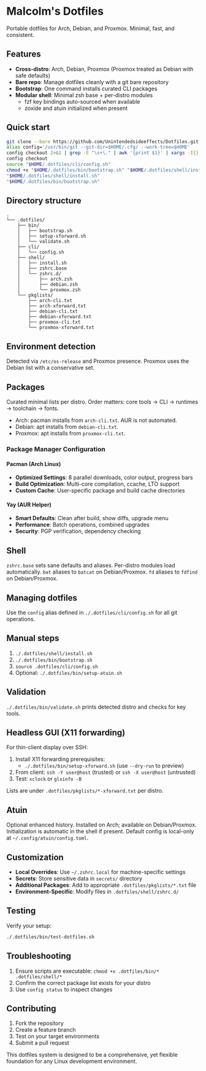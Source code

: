 # Malcolm's Dotfiles

Portable dotfiles for Arch, Debian, and Proxmox. Minimal, fast, and consistent.

## Features

- **Cross-distro**: Arch, Debian, Proxmox (Proxmox treated as Debian with safe defaults)
- **Bare repo**: Manage dotfiles cleanly with a git bare repository
- **Bootstrap**: One command installs curated CLI packages
- **Modular shell**: Minimal zsh base + per-distro modules
  - fzf key bindings auto-sourced when available
  - zoxide and atuin initialized when present

## Quick start

```bash
git clone --bare https://github.com/Unintendedsideeffects/Dotfiles.git "$HOME/.cfg"
alias config='/usr/bin/git --git-dir=$HOME/.cfg/ --work-tree=$HOME'
config checkout 2>&1 | grep -E "\s+\." | awk '{print $1}' | xargs -I{} mv {} {}.backup || true
config checkout
source "$HOME/.dotfiles/cli/config.sh"
chmod +x "$HOME/.dotfiles/bin/bootstrap.sh" "$HOME/.dotfiles/shell/install.sh" "$HOME/.dotfiles/bin/validate.sh" 2>/dev/null || true
"$HOME/.dotfiles/shell/install.sh"
"$HOME/.dotfiles/bin/bootstrap.sh"
```

## Directory structure

```
.
└── .dotfiles/
    ├── bin/
    │   ├── bootstrap.sh
    │   ├── setup-xforward.sh
    │   └── validate.sh
    ├── cli/
    │   └── config.sh
    ├── shell/
    │   ├── install.sh
    │   ├── zshrc.base
    │   └── zshrc.d/
    │       ├── arch.zsh
    │       ├── debian.zsh
    │       └── proxmox.zsh
    └── pkglists/
        ├── arch-cli.txt
        ├── arch-xforward.txt
        ├── debian-cli.txt
        ├── debian-xforward.txt
        ├── proxmox-cli.txt
        └── proxmox-xforward.txt
```

## Environment detection

Detected via `/etc/os-release` and Proxmox presence. Proxmox uses the Debian list with a conservative set.

## Packages

Curated minimal lists per distro. Order matters: core tools → CLI → runtimes → toolchain → fonts.

- Arch: pacman installs from `arch-cli.txt`. AUR is not automated.
- Debian: apt installs from `debian-cli.txt`.
- Proxmox: apt installs from `proxmox-cli.txt`.

### Package Manager Configuration

#### Pacman (Arch Linux)
- **Optimized Settings**: 8 parallel downloads, color output, progress bars
- **Build Optimization**: Multi-core compilation, ccache, LTO support
- **Custom Cache**: User-specific package and build cache directories

#### Yay (AUR Helper)
- **Smart Defaults**: Clean after build, show diffs, upgrade menu
- **Performance**: Batch operations, combined upgrades
- **Security**: PGP verification, dependency checking

## Shell

`zshrc.base` sets sane defaults and aliases. Per-distro modules load automatically. `bat` aliases to `batcat` on Debian/Proxmox. `fd` aliases to `fdfind` on Debian/Proxmox.

## Managing dotfiles

Use the `config` alias defined in `./.dotfiles/cli/config.sh` for all git operations.

## Manual steps

1. `./.dotfiles/shell/install.sh`
2. `./.dotfiles/bin/bootstrap.sh`
3. `source .dotfiles/cli/config.sh`
4. Optional: `./.dotfiles/bin/setup-atuin.sh`

## Validation

`./.dotfiles/bin/validate.sh` prints detected distro and checks for key tools.

## Headless GUI (X11 forwarding)

For thin-client display over SSH:

1. Install X11 forwarding prerequisites:
   - `./.dotfiles/bin/setup-xforward.sh` (use `--dry-run` to preview)
2. From client: `ssh -Y user@host` (trusted) or `ssh -X user@host` (untrusted)
3. Test: `xclock` or `glxinfo -B`

Lists are under `.dotfiles/pkglists/*-xforward.txt` per distro.

## Atuin

Optional enhanced history. Installed on Arch; available on Debian/Proxmox. Initialization is automatic in the shell if present. Default config is local-only at `~/.config/atuin/config.toml`.

## Customization

- **Local Overrides**: Use `~/.zshrc.local` for machine-specific settings
- **Secrets**: Store sensitive data in `secrets/` directory
- **Additional Packages**: Add to appropriate `.dotfiles/pkglists/*.txt` file
- **Environment-Specific**: Modify files in `.dotfiles/shell/zshrc.d/`

## Testing

Verify your setup:
```bash
./.dotfiles/bin/test-dotfiles.sh
```

## Troubleshooting

1. Ensure scripts are executable: `chmod +x .dotfiles/bin/* .dotfiles/shell/*`
2. Confirm the correct package list exists for your distro
3. Use `config status` to inspect changes

## Contributing

1. Fork the repository
2. Create a feature branch
3. Test on your target environments
4. Submit a pull request

This dotfiles system is designed to be a comprehensive, yet flexible foundation for any Linux development environment.